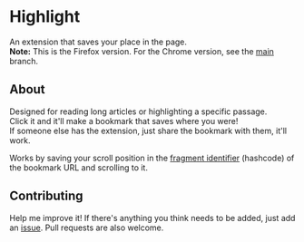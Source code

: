 # Highlight
An extension that saves your place in the page.   
**Note:** This is the Firefox version. For the Chrome version, see the [main](https://github.com/barhatsor/smart-bookmark/tree/main) branch.

## About
Designed for reading long articles or highlighting a specific passage.  
Click it and it'll make a bookmark that saves where you were!  
If someone else has the extension, just share the bookmark with them, it'll work.

Works by saving your scroll position in the [fragment identifier](https://en.wikipedia.org/wiki/URI_fragment) (hashcode) of the bookmark URL and scrolling to it.

## Contributing
Help me improve it! If there's anything you think needs to be added, just add an [issue](https://github.com/barhatsor/smart-bookmark/issues/new). Pull requests are also welcome.